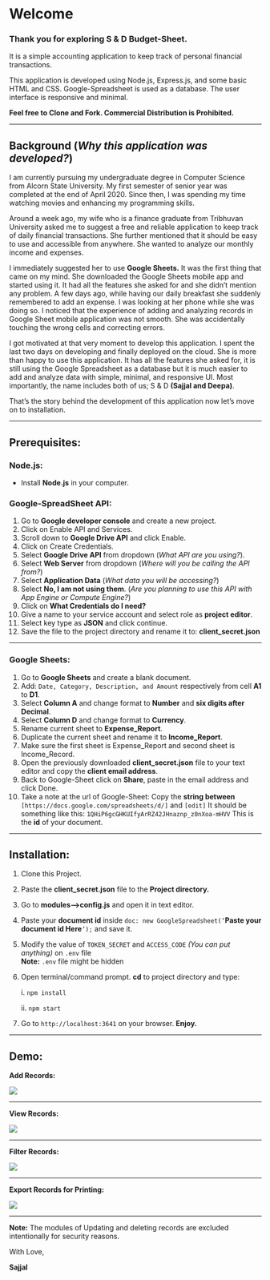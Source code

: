 # Welcome

### Thank you for exploring S & D Budget-Sheet.

It is a simple accounting application to keep track of personal financial transactions.

This application is developed using Node.js, Express.js, and some basic HTML and CSS. Google-Spreadsheet is used as a database. The user interface is responsive and minimal.

**Feel free to Clone and Fork. Commercial Distribution is Prohibited.**

---

## Background (_Why this application was developed?_)

I am currently pursuing my undergraduate degree in Computer Science from Alcorn State University. My first semester of senior year was completed at the end of April 2020. Since then, I was spending my time watching movies and enhancing my programming skills.

Around a week ago, my wife who is a finance graduate from Tribhuvan University asked me to suggest a free and reliable application to keep track of daily financial transactions. She further mentioned that it should be easy to use and accessible from anywhere. She wanted to analyze our monthly income and expenses.

I immediately suggested her to use **Google Sheets.** It was the first thing that came on my mind. She downloaded the Google Sheets mobile app and started using it. It had all the features she asked for and she didn’t mention any problem. A few days ago, while having our daily breakfast she suddenly remembered to add an expense. I was looking at her phone while she was doing so. I noticed that the experience of adding and analyzing records in Google Sheet mobile application was not smooth. She was accidentally touching the wrong cells and correcting errors.

I got motivated at that very moment to develop this application. I spent the last two days on developing and finally deployed on the cloud. She is more than happy to use this application. It has all the features she asked for, it is still using the Google Spreadsheet as a database but it is much easier to add and analyze data with simple, minimal, and responsive UI. Most importantly, the name includes both of us; S & D **(Sajjal and Deepa)**.

That’s the story behind the development of this application now let’s move on to installation.

---

## Prerequisites:

### Node.js:

- Install **Node.js** in your computer.

### Google-SpreadSheet API:

1. Go to **Google developer console** and create a new project.
2. Click on Enable API and Services.
3. Scroll down to **Google Drive API** and click Enable.
4. Click on Create Credentials.
5. Select **Google Drive API** from dropdown (_What API are you using?_).
6. Select **Web Server** from dropdown (_Where will you be calling the API from?_)
7. Select **Application Data** (_What data you will be accessing?_)
8. Select **No, I am not using them**. (_Are you planning to use this API with App Engine or Compute Engine?_)
9. Click on **What Credentials do I need?**
10. Give a name to your service account and select role as **project editor**.
11. Select key type as **JSON** and click continue.
12. Save the file to the project directory and rename it to: **client_secret.json**

---

### Google Sheets:

1. Go to **Google Sheets** and create a blank document.
2. Add: `Date, Category, Description, and Amount` respectively from cell **A1** to **D1**.
3. Select **Column A** and change format to **Number** and **six digits after Decimal**.
4. Select **Column D** and change format to **Currency**.
5. Rename current sheet to **Expense_Report**.
6. Duplicate the current sheet and rename it to **Income_Report**.
7. Make sure the first sheet is Expense_Report and second sheet is Income_Record.
8. Open the previously downloaded **client_secret.json** file to your text editor and copy the **client email address**.
9. Back to Google-Sheet click on **Share**, paste in the email address and click Done.
10. Take a note at the url of Google-Sheet: Copy the **string between**
    `[https://docs.google.com/spreadsheets/d/]` and `[edit]` It should be something like this: `1QHiP6gcGHKUIfyArRZ42JHnaznp_z0nXoa-mHVV`
    This is the **id** of your document.

---

## Installation:

1. Clone this Project.
2. Paste the **client_secret.json** file to the **Project directory.**
3. Go to **modules—>config.js** and open it in text editor.
4. Paste your **document id** inside
   `doc: new GoogleSpreadsheet(‘`**Paste your document id Here**`’);` and save it.
5. Modify the value of `TOKEN_SECRET` and `ACCESS_CODE` _(You can put anything)_ on `.env` file
   <br>
   **Note:** `.env` file might be hidden
6. Open terminal/command prompt. **cd** to project directory and type:

   i. `npm install`

   ii. `npm start`

7. Go to `http://localhost:3641` on your browser. **Enjoy.**

---

## Demo:

**Add Records:**

<img src="https://github.com/Sajjal/Budget-Sheet/blob/master/Screen_shots/add_record.png">

---

**View Records:**

<img src="https://github.com/Sajjal/Budget-Sheet/blob/master/Screen_shots/view_record.png">

---

**Filter Records:**

<img src="https://github.com/Sajjal/Budget-Sheet/blob/master/Screen_shots/filter_record.png">

---

**Export Records for Printing:**

<img src="https://github.com/Sajjal/Budget-Sheet/blob/master/Screen_shots/export_record.png">

---

**Note:** The modules of Updating and deleting records are excluded intentionally for security reasons.

With Love,

**Sajjal**
